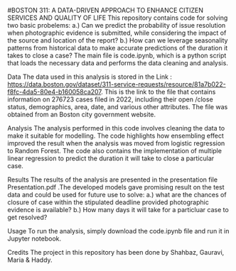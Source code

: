 #BOSTON 311: A DATA-DRIVEN APPROACH TO ENHANCE CITIZEN SERVICES AND QUALITY OF LIFE
This repository contains code for solving two basic probelems:
a.) Can we predict the probability of issue resolution when photographic evidence is submitted, while considering the impact of the source and location of the report?
b.) How can we leverage seasonality patterns from historical data to make accurate predictions of the duration it takes to close a case?
The main file is code.ipynb, which is a python script that loads the necessary data and performs the data cleaning and analysis.

Data
The data used in this analysis is stored in the Link : https://data.boston.gov/dataset/311-service-requests/resource/81a7b022-f8fc-4da5-80e4-b160058ca207. This is the link to the file that contains information on 276723 cases filed in 2022, including their open /close status, demographics, area, date, and various other attributes. The file was obtained from an Boston city government website.

Analysis
The analysis performed in this code involves cleaning the data to make it suitable for modelling. The code highlights how ensembling effect 
improved the result when the analysis was moved from logistic regression to Random Forest.
The code also contains the implementation of multiple linear regression to predict the duration it will take to close a particular case.

Results
The results of the analysis are presented in the presentation file Presentation.pdf .The developed models gave promising result on the test data and could be used for future use to solve:
a.) what are the chances of closure of case within the stipulated deadline provided photographic evidence is available?
b.) How many days it will take for a particluar case to get resolved?

Usage
To run the analysis, simply download the code.ipynb file and run it in Jupyter notebook. 

Credits
The project in this repository has been done by Shahbaz, Gauravi, Maria & Haddy. 
